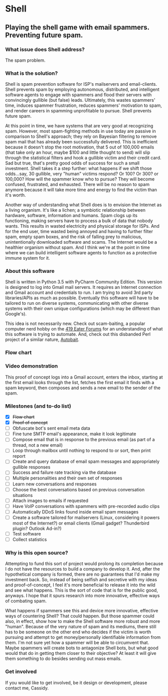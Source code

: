 # Shell
## Playing the shell game with email spammers. Preventing future spam.

### What issue does Shell address?

The spam problem.

### What is the solution?

Shell is spam prevention software for ISP's mailservers and email-clients. Shell prevents spam by employing autonomous, distributed, and intelligent software agents to engage with spammers and flood their servers with convincingly gullible (but false) leads. Ultimately, this wastes spammers' time, induces spammer frustration, reduces spammers' motivation to spam, and render careers in spamming unprofitable to pursue. Shell prevents future spam.

At this point in time, we have systems that are very good at recognizing spam. However, most spam-fighting methods in use today are passive in comparison to Shell's approach; they rely on Bayesian filtering to remove spam mail that has already been successfully delivered. This is inefficient because it doesn't stop the root motivation, that 5 out of 100,000 emails (that take only an hour, maybe $100 and little thought to send) will slip through the statistical filters and hook a gullible victim and their credit card. Sad but true, that's pretty good odds of success for such a small investment. Shell takes it a step further: what happens if we shift those odds...say, 30 gullible, very "human" victims respond? Or 100? Or 300? or 100,000? How will the spammer know who to pursue? They will become confused, frustrated, and exhausted. There will be no reason to spam anymore because it will take more time and energy to find the victim than it's worth.

Another way of understanding what Shell does is to envision the Internet as a living organism. It's like a lichen; a symbiotic relationship between hardware, software, information and humans. Spam clogs up its functioning, making servers have to process a bulk of data that nobody wants. This results in wasted electricity and physical storage for ISPs. And for the end user, time wasted being annoyed and having to further filter spam, empty spam boxes, and the risk of falling prey to malicious, unintentionally downloaded software and scams. The Internet would be a healthier organism without spam. And I think we're at the point in time where we can build intelligent software agents to function as a protective immune system for it.

### About this software

Shell is written in Python 3.5 with PyCharm Community Edition. This version is designed to log into Gmail mail servers. It requires an Internet connection and Gmail account and credentials to run. I am trying to avoid 3rd party libraries/APIs as much as possible. Eventually this software will have to be tailored to run on diverse systems, communicating with other diverse systems with their own unique configurations (which may be different than Google's).

This idea is not necessarily new. Check out scam-baiting, a popular computer nerd hobby on the [419 Eater Forums](http://www.419eater.com/) for an understanding of what this software is trying to automate. And, check out this disbanded Perl project of a similar nature, [Autobait](http://www.autobait.com/).

### Flow chart

### Video demonstration

This proof of concept logs into a Gmail account, enters the inbox, starting at the first email looks through the list, fetches the first email it finds with a spam keyword, then composes and sends a new email to the sender of the spam.

### Milestones (and to-do list)

- [x] ~~Flow chart~~
- [x] ~~Proof of concept~~
- [ ] Obfuscate bot's sent email meta data
- [ ] Fine tune SMTP email's appearance, make it look legitimate
- [ ] Compose email that is in response to the previous email (as part of a thread, not a new email)
- [ ] Loop through mailbox until nothing to respond to or sort, then print report
- [ ] Create and query database of email spam messages and appropriately gullible responses
- [ ] Success and failure rate tracking via the database
- [ ] Multiple personalities and their own set of responses
- [ ] Learn new conversations and responses
- [ ] Choose the best conversations based on previous conversation situations
- [ ] Attach images to emails if requested
- [ ] Have VoIP conversations with spammers with pre-recorded audio clips
- [ ] Automatically DDoS links found inside email spam messages
- [ ] Create a software tailored for mailservers (Linux, considering it powers most of the Internet?) or email clients (Gmail gadget? Thunderbird plugin? Outlook Ad-in?)
- [ ] Test software
- [ ] Collect statistics

### Why is this open source?

Attempting to fund this sort of project would prolong its completion because I do not have the resources to build a company to develop it. And, after the hypothetical company is formed, there are no guarantees that I'd make my investment back. So, instead of being selfish and secretive with my ideas and proof-of-concept, I feel it's more beneficial to release it into the wild and see what happens. This is the sort of code that is for the public good, anyways. I hope that it spurs research into more innovative, effective ways of combating spam.

What happens if spammers see this and device more innovative, effective ways of countering Shell? That could happen. But those spammer could also, in effect, show how to make the Shell software more robust and more "human". Because of the very nature of spam and its mediums, there still has to be someone on the other end who decides if the victim is worth pursuing and attempt to get money/personally identifiable information from them. I'm not sure yet how a spammer will be able to circumvent that. Maybe spammers will create bots to antagonize Shell bots, but what good would that do in getting them closer to their objective? At least it will give them something to do besides sending out mass emails.

### Get involved

If you would like to get involved, be it design or development, please contact me, Cassidy.


